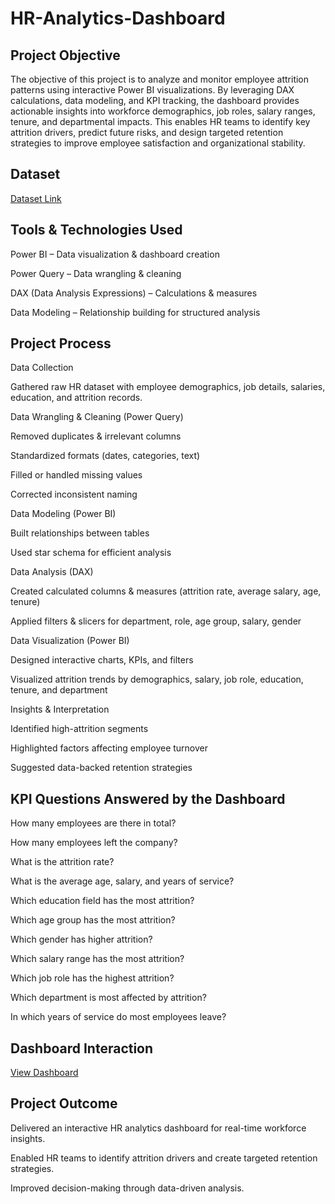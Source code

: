 # HR-Analytics-Dashboard

## Project Objective
The objective of this project is to analyze and monitor employee attrition patterns using interactive Power BI visualizations. By leveraging DAX calculations, data modeling, and KPI tracking, the dashboard provides actionable insights into workforce demographics, job roles, salary ranges, tenure, and departmental impacts.
This enables HR teams to identify key attrition drivers, predict future risks, and design targeted retention strategies to improve employee satisfaction and organizational stability.

## Dataset

<a href = "https://github.com/abhivaland2-maker/HR-Analytics-Dashboard/blob/main/HR_Analytics.csv">Dataset Link</a>

## Tools & Technologies Used
Power BI – Data visualization & dashboard creation

Power Query – Data wrangling & cleaning

DAX (Data Analysis Expressions) – Calculations & measures

Data Modeling – Relationship building for structured analysis

## Project Process
Data Collection

Gathered raw HR dataset with employee demographics, job details, salaries, education, and attrition records.

Data Wrangling & Cleaning (Power Query)

Removed duplicates & irrelevant columns

Standardized formats (dates, categories, text)

Filled or handled missing values

Corrected inconsistent naming

Data Modeling (Power BI)

Built relationships between tables

Used star schema for efficient analysis

Data Analysis (DAX)

Created calculated columns & measures (attrition rate, average salary, age, tenure)

Applied filters & slicers for department, role, age group, salary, gender

Data Visualization (Power BI)

Designed interactive charts, KPIs, and filters

Visualized attrition trends by demographics, salary, job role, education, tenure, and department

Insights & Interpretation

Identified high-attrition segments

Highlighted factors affecting employee turnover

Suggested data-backed retention strategies

## KPI Questions Answered by the Dashboard
How many employees are there in total?

How many employees left the company?

What is the attrition rate?

What is the average age, salary, and years of service?

Which education field has the most attrition?

Which age group has the most attrition?

Which gender has higher attrition?

Which salary range has the most attrition?

Which job role has the highest attrition?

Which department is most affected by attrition?

In which years of service do most employees leave?

## Dashboard Interaction

<a href = "https://github.com/abhivaland2-maker/HR-Analytics-Dashboard/blob/main/HR%20Analytics%20Dashboard.png">View Dashboard</a>

## Project Outcome
Delivered an interactive HR analytics dashboard for real-time workforce insights.

Enabled HR teams to identify attrition drivers and create targeted retention strategies.

Improved decision-making through data-driven analysis.
